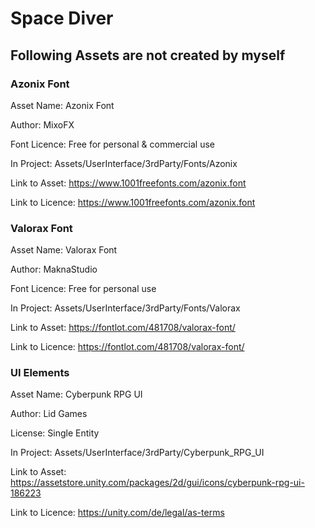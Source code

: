 # Space Diver

## Following Assets are not created by myself

### Azonix Font
Asset Name:     Azonix Font

Author:         MixoFX

Font Licence:   Free for personal & commercial use

In Project:     Assets/UserInterface/3rdParty/Fonts/Azonix

Link to Asset:          https://www.1001freefonts.com/azonix.font

Link to Licence:    	https://www.1001freefonts.com/azonix.font


### Valorax Font

Asset Name:     Valorax Font

Author:         MaknaStudio

Font Licence:   Free for personal use

In Project:     Assets/UserInterface/3rdParty/Fonts/Valorax

Link to Asset:          https://fontlot.com/481708/valorax-font/

Link to Licence:    	https://fontlot.com/481708/valorax-font/


### UI Elements

Asset Name:     Cyberpunk RPG UI

Author:         Lid Games

License:   Single Entity

In Project:     Assets/UserInterface/3rdParty/Cyberpunk_RPG_UI

Link to Asset:          https://assetstore.unity.com/packages/2d/gui/icons/cyberpunk-rpg-ui-186223

Link to Licence:    	https://unity.com/de/legal/as-terms
